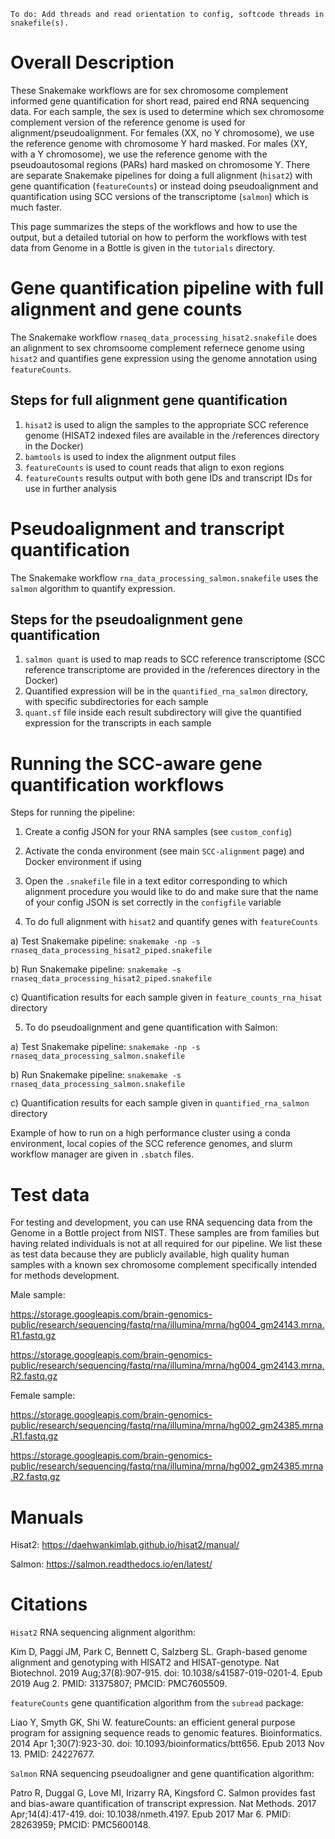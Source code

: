 `To do: Add threads and read orientation to config, softcode threads in snakefile(s).`

# Overall Description

These Snakemake workflows are for sex chromosome complement informed gene quantification for short read, paired end RNA sequencing data.  For each sample, the sex is used to determine which sex chromosome complement version of the reference genome is used for alignment/pseudoalignment.  For females (XX, no Y chromosome),  we use the reference genome with chromosome Y hard masked.  For males (XY, with a Y chromosome), we use the reference genome with the pseudoautosomal regions (PARs) hard masked on chromosome Y.  There are separate Snakemake pipelines for doing a full alignment (`hisat2`) with gene quantification (`featureCounts`) or instead doing pseudoalignment and quantification using SCC versions of the transcriptome (`salmon`) which is much faster.  

This page summarizes the steps of the workflows and how to use the output, but a detailed tutorial on how to perform the workflows with test data from Genome in a Bottle is given in the `tutorials` directory.

# Gene quantification pipeline with full alignment and gene counts

The Snakemake workflow `rnaseq_data_processing_hisat2.snakefile` does an alignment to sex chromsoome complement refernece genome using `hisat2` and quantifies gene expression using the genome annotation using `featureCounts`.  

## Steps for full alignment gene quantification 
1. `hisat2` is used to align the samples to the appropriate SCC reference genome (HISAT2 indexed files are available in the /references directory in the Docker)
2. `bamtools` is used to index the alignment output files
3. `featureCounts` is used to count reads that align to exon regions
4. `featureCounts` results output with both gene IDs and transcript IDs for use in further analysis

# Pseudoalignment and transcript quantification

The Snakemake workflow `rna_data_processing_salmon.snakefile` uses the `salmon` algorithm to quantify expression.  

## Steps for the pseudoalignment gene quantification 
1. `salmon quant` is used to map reads to SCC reference transcriptome (SCC reference transcriptome are provided in the /references directory in the Docker)
2. Quantified expression will be in the `quantified_rna_salmon` directory, with specific subdirectories for each sample
3. `quant.sf` file inside each result subdirectory will give the quantified expression for the transcripts in each sample

# Running the SCC-aware gene quantification workflows

Steps for running the pipeline: 

1) Create a config JSON for your RNA samples (see `custom_config`) 

2) Activate the conda environment (see main `SCC-alignment` page) and Docker environment if using

3) Open the `.snakefile` file in a text editor corresponding to which alignment procedure you would like to do and make sure that the name of your config JSON is set correctly in the `configfile` variable

4) To do full alignment with `hisat2` and quantify genes with `featureCounts`

a) Test Snakemake pipeline: `snakemake -np -s rnaseq_data_processing_hisat2_piped.snakefile`

b) Run Snakemake pipeline: `snakemake -s rnaseq_data_processing_hisat2_piped.snakefile`

c) Quantification results for each sample given in `feature_counts_rna_hisat` directory

5) To do pseudoalignment and gene quantification with Salmon:

a) Test Snakemake pipeline: `snakemake -np -s rnaseq_data_processing_salmon.snakefile`

b) Run Snakemake pipeline: `snakemake -s rnaseq_data_processing_salmon.snakefile`

c) Quantification results for each sample given in `quantified_rna_salmon` directory

Example of how to run on a high performance cluster using a conda environment, local copies of the SCC reference genomes, and slurm workflow manager are given in `.sbatch` files.

# Test data

For testing and development, you can use RNA sequencing data from the Genome in a Bottle project from NIST. These samples are from families but having related individuals is not at all required for our pipeline. We list these as test data because they are publicly available, high quality human samples with a known sex chromosome complement specifically intended for methods development.

Male sample: 

https://storage.googleapis.com/brain-genomics-public/research/sequencing/fastq/rna/illumina/mrna/hg004_gm24143.mrna.R1.fastq.gz

https://storage.googleapis.com/brain-genomics-public/research/sequencing/fastq/rna/illumina/mrna/hg004_gm24143.mrna.R2.fastq.gz

Female sample: 

https://storage.googleapis.com/brain-genomics-public/research/sequencing/fastq/rna/illumina/mrna/hg002_gm24385.mrna.R1.fastq.gz

https://storage.googleapis.com/brain-genomics-public/research/sequencing/fastq/rna/illumina/mrna/hg002_gm24385.mrna.R2.fastq.gz

# Manuals

Hisat2: https://daehwankimlab.github.io/hisat2/manual/

Salmon: https://salmon.readthedocs.io/en/latest/

# Citations

`Hisat2` RNA sequencing alignment algorithm: 

Kim D, Paggi JM, Park C, Bennett C, Salzberg SL. Graph-based genome alignment and genotyping with HISAT2 and HISAT-genotype. Nat Biotechnol. 2019 Aug;37(8):907-915. doi: 10.1038/s41587-019-0201-4. Epub 2019 Aug 2. PMID: 31375807; PMCID: PMC7605509.

`featureCounts` gene quantification algorithm from the `subread` package:

Liao Y, Smyth GK, Shi W. featureCounts: an efficient general purpose program for assigning sequence reads to genomic features. Bioinformatics. 2014 Apr 1;30(7):923-30. doi: 10.1093/bioinformatics/btt656. Epub 2013 Nov 13. PMID: 24227677.

`Salmon` RNA sequencing pseudoaligner and gene quantification algorithm:

Patro R, Duggal G, Love MI, Irizarry RA, Kingsford C. Salmon provides fast and bias-aware quantification of transcript expression. Nat Methods. 2017 Apr;14(4):417-419. doi: 10.1038/nmeth.4197. Epub 2017 Mar 6. PMID: 28263959; PMCID: PMC5600148.
